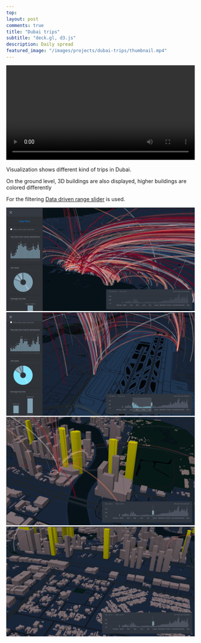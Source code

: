 ```yaml
---
top: 
layout: post
comments: true
title: "Dubai trips"
subtitle: "deck.gl, d3.js"
description: Daily spread
featured_image: "/images/projects/dubai-trips/thumbnail.mp4"
---
```


<video width="100%" controls autoplay>
  <source src="/images/projects/dubai-trips/video.mp4" type="video/mp4">
</video>

Visualization shows different kind of trips in Dubai.

On the ground level, 3D buildings are also displayed, higher buildings are colored differently

For the filtering <a href="https://github.com/bumbeishvili/data-driven-range-slider">Data driven range slider<a/> is used.



<div class="gallery" data-columns="3">
	<img src="/images/projects/dubai-trips/1.png">
	<img src="/images/projects/dubai-trips/2.png">
  <img src="/images/projects/dubai-trips/3.png">
	<img src="/images/projects/dubai-trips/4.png">
</div>


<br/><br/><br/>

